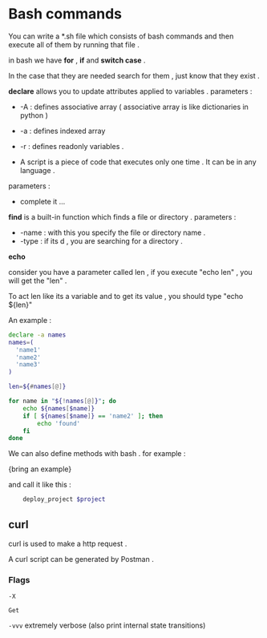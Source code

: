 # Bash commands 

You can write a *.sh file which consists of bash commands and then 
execute all of them by running that file . 

in bash we have **for** , **if** and **switch case** .

In the case that they are needed search for them , just know that they exist . 

**declare** allows you to update attributes applied to variables . 
parameters : 
* -A : defines associative array ( associative array is like dictionaries in python )
* -a : defines indexed array
* -r : defines readonly variables .

* A script is a piece of code that executes only one time . It can be in any language .

parameters : 
* complete it ...

**find** is a built-in function which finds a file or directory . 
parameters : 
* -name : with this you specify the file or directory name .
* -type : if its d , you are searching for a directory .

**echo**

consider you have a parameter called len , if you execute "echo len" ,
you will get the "len" . 

To act len like its a variable and to get its value , you should type "echo ${len}"

An example : 
```bash
declare -a names
names=(
  'name1'
  'name2'
  'name3'
)

len=${#names[@]}

for name in "${!names[@]}"; do
    echo ${names[$name]}
    if [ ${names[$name]} == 'name2' ]; then
        echo 'found'
    fi
done
```

We can also define methods with bash . for example : 

{bring an example}

and call it like this : 
```bash
    deploy_project $project
```

## curl
curl is used to make a http request . 

A curl script can be generated by Postman . 
 
### Flags
`-X`

`Get` 

`-vvv` extremely verbose (also print internal state transitions)
